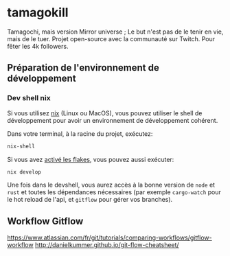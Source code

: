 # tamagokill
Tamagochi, mais version Mirror universe ; Le but n'est pas de le tenir en vie, mais de le tuer. Projet open-source avec la communauté sur Twitch. Pour fêter les 4k followers.

## Préparation de l'environnement de développement

### Dev shell nix

Si vous utilisez [nix](https://nixos.org/download/) (Linux ou MacOS), vous pouvez utiliser le shell de développement pour avoir un environnement de développement cohérent.

Dans votre terminal, à la racine du projet, exécutez:
```bash
nix-shell
```

Si vous avez [activé les flakes](https://nixos.wiki/wiki/Flakes), vous pouvez aussi exécuter:
```bash
nix develop
```

Une fois dans le devshell, vous aurez accès à la bonne version de `node` et `rust` et toutes les dépendances nécessaires (par exemple `cargo-watch` pour le hot reload de l'api, et `gitflow` pour gérer vos branches).

## Workflow Gitflow
https://www.atlassian.com/fr/git/tutorials/comparing-workflows/gitflow-workflow
http://danielkummer.github.io/git-flow-cheatsheet/
